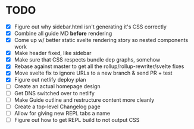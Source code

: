 # TODO

- [x] Figure out why sidebar.html isn't generating it's CSS correctly
- [x] Combine all guide MD **before** rendering
- [x] Come up w/ better static svelte rendering story so nested components work
- [x] Make header fixed, like sidebar
- [x] Make sure that CSS respects bundle dep graphs, somehow
- [x] Rebase against master to get all the rollup/rollup-rewriter/svelte fixes
- [x] Move svelte fix to ignore URLs to a new branch & send PR + test
- [x] Figure out netlify deploy plan
- [ ] Create an actual homepage design
- [ ] Get DNS switched over to netlify
- [ ] Make Guide outline and restructure content more cleanly
- [ ] Create a top-level Changelog page
- [ ] Allow for giving new REPL tabs a name
- [ ] Figure out how to get REPL build to not output CSS
